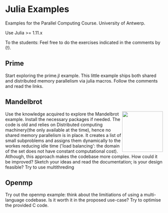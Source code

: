 # Julia Examples

Examples for the Parallel Computing Course.
University of Antwerp.

Use Julia >= 1.11.x

To the students: Feel free to do the exercises indicated in the comments by (!).

## Prime
Start exploring the prime.jl example. This little example ships both shared and distributed memory parallelism via julia macros.
Follow the comments and read the links.

## Mandelbrot
<img src="https://github.com/user-attachments/assets/c9de94ce-d44a-45a3-b1a1-3e7113cf3a70" width="130" align="right">

Use the knowledge acquired to explore the Mandelbrot example.
Install the necessary packages if needed.
The code is old and relies on Distributed computing machinery(the only available at the time), hence no shared memory parallelism is in place.
It creates a list of small subproblems and assigns them dynamically to the workes reducing idle time ('load balancing': the domain of the set does not have constant computational cost). Atlhough, this approach makes the codebase more complex.
How could it be improved? Sketch your ideas and read the documentation; is your design feasible?
Try to use multithreding 




## Openmp
Try out the openmp example: think about the limitiations of using a multi-language codebase. Is it worth it in the proposed use-case?
Try to optimise the provided C code.
